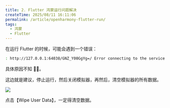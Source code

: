 ```yaml
---
title: 2. Flutter 鸿蒙运行问题解决
createTime: 2025/08/11 16:11:06
permalink: /article/openharmony-flutter-run/
tags:
  - 鸿蒙
  - Flutter
---
```


在运行 Flutter 的时候，可能会遇到一个错误：

```sh
: http://127.0.0.1:64038/GNZ_Y00GgYg=/ Error connecting to the service protocol: failed to connect to http://127.0.0.1:64038/GNZ_Y00GgYg=/ HttpException: Connection closed before full header was received, uri = http://127.0.0.1:64038/GNZ_Y00GgYg=/ws
```

具体原因不知 🤷‍♀️。

这边就是建议，停止运行，然后关闭模拟器，再然后，清空模拟器的所有数据。

![](/imgs/hongmeng-add.png)

点击【Wipe User Data】，一定得清空数据。




